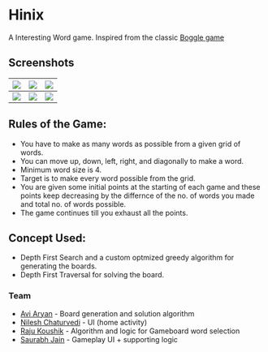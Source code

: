 # Hinix

A Interesting Word game. Inspired from the classic [Boggle game](https://en.wikipedia.org/wiki/Boggle)

## Screenshots

| ![](http://i.imgur.com/xmA4t4S.png) | ![](http://i.imgur.com/Hr9U1jP.png) | ![](http://i.imgur.com/OSk0yxN.png) |
|-------------------------------------|-------------------------------------|-------------------------------------|
| ![](http://i.imgur.com/RmrnuRG.png) | ![](http://i.imgur.com/HFL0KLr.png) | ![](http://i.imgur.com/9BvsuNf.png) |

## Rules of the Game: 
+ You have to make as many words as possible from a given grid of words.
+ You can move up, down, left, right, and diagonally to make a word.
+ Minimum word size is 4.
+ Target is to make every word possible from the grid.
+ You are given some initial points at the starting of each game and these points keep decreasing by the differnce of the no. of words you made and total no. of words possible.
+ The game continues till you exhaust all the points.

## Concept Used:

+ Depth First Search and a custom optmized greedy algorithm for generating the boards.
+ Depth First Traversal for solving the board.

### Team

* [Avi Aryan](https://github.com/aviaryan) - Board generation and solution algorithm
* [Nilesh Chaturvedi](https://github.com/Nilesh4145) - UI (home activity)
* [Raju Koushik](https://github.com/RajuKoushik) - Algorithm and logic for Gameboard word selection
* [Saurabh Jain](https://github.com/saurabhjn76) - Gameplay UI + supporting logic
